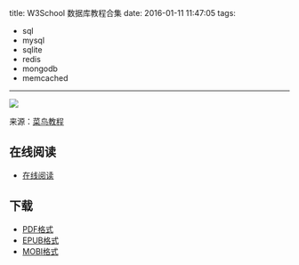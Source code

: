 title: W3School 数据库教程合集
date: 2016-01-11 11:47:05
tags:
  - sql
  - mysql
  - sqlite
  - redis
  - mongodb
  - memcached
---

![](https://ek8whxe.cloudimg.io/s/width/226/https://www.gitbook.com/cover/book/wizardforcel/w3school-db.jpg?build=1452483978636&v=12.0.4)

来源：[菜鸟教程](http://www.w3cschool.cc/)

<!--more-->

## 在线阅读 ##

+ [在线阅读](https://www.gitbook.com/book/wizardforcel/w3school-db/details)

## 下载 ##

+ [PDF格式](https://www.gitbook.com/download/pdf/book/wizardforcel/w3school-db)
+ [EPUB格式](https://www.gitbook.com/download/epub/book/wizardforcel/w3school-db)
+ [MOBI格式](https://www.gitbook.com/download/mobi/book/wizardforcel/w3school-db)